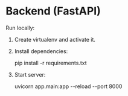 # Backend (FastAPI)

Run locally:

1. Create virtualenv and activate it.
2. Install dependencies:

   pip install -r requirements.txt

3. Start server:

   uvicorn app.main:app --reload --port 8000
